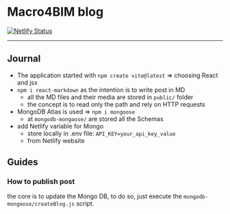 # Macro4BIM blog

[![Netlify Status](https://api.netlify.com/api/v1/badges/e621104b-fef7-4244-bf8f-8fe9daa319c2/deploy-status)](https://app.netlify.com/sites/macro4bim/deploys)

---

## Journal

- The application started with `npm create vite@latest` => choosing React and jsx
- `npm i react-markdown` as the intention is to write post in MD
  - all the MD files and their media are stored in `public/` folder
  - the concept is to read only the path and rely on HTTP requests
- MongoDB Atlas is used => `npm i mongoose`
  - at `mongodb-mongoose/` are stored all the Schemas
- add Netlify variable for Mongo
  - store locally in .env file: `API_KEY=your_api_key_value`
  - from Netlify website

## Guides

### How to publish post

the core is to update the Mongo DB, to do so, just execute the `mongodb-mongoose/createBlog.js` script.
